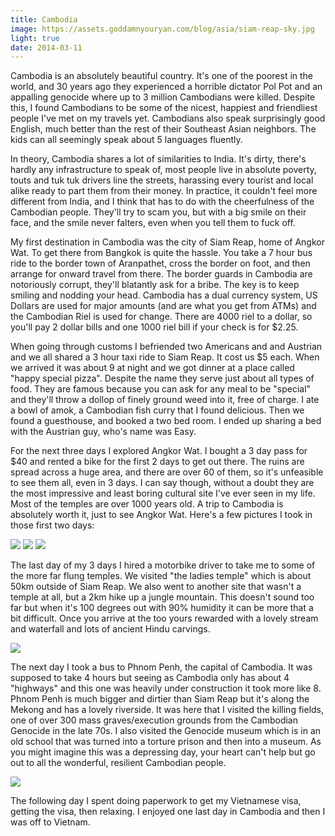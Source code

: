 ```yaml
---
title: Cambodia
image: https://assets.goddamnyouryan.com/blog/asia/siam-reap-sky.jpg
light: true
date: 2014-03-11
---
```


Cambodia is an absolutely beautiful country. It's one of the poorest in the world, and 30 years ago they experienced a horrible dictator Pol Pot and an appalling genocide where up to 3 million Cambodians were killed. Despite this, I found Cambodians to be some of the nicest, happiest and friendliest people I've met on my travels yet. Cambodians also speak surprisingly good English, much better than the rest of their Southeast Asian neighbors. The kids can all seemingly speak about 5 languages fluently.

In theory, Cambodia shares a lot of similarities to India. It's dirty, there's hardly any infrastructure to speak of, most people live in absolute poverty, touts and tuk tuk drivers line the streets, harassing every tourist and local alike ready to part them from their money. In practice, it couldn't feel more different from India, and I think that has to do with the cheerfulness of the Cambodian people. They'll try to scam you, but with a big smile on their face, and the smile never falters, even when you tell them to fuck off.

My first destination in Cambodia was the city of Siam Reap, home of Angkor Wat. To get there from Bangkok is quite the hassle. You take a 7 hour bus ride to the border town of Aranpathet, cross the border on foot, and then arrange for onward travel from there. The border guards in Cambodia are notoriously corrupt, they'll blatantly ask for a bribe. The key is to keep smiling and nodding your head. Cambodia has a dual currency system, US Dollars are used for major amounts (and are what you get from ATMs) and the Cambodian Riel is used for change. There are 4000 riel to a dollar, so you'll pay 2 dollar bills and one 1000 riel bill if your check is for $2.25.

When going through customs I befriended two Americans and and Austrian and we all shared a 3 hour taxi ride to Siam Reap. It cost us $5 each. When we arrived it was about 9 at night and we got dinner at a place called "happy special pizza". Despite the name they serve just about all types of food. They are famous because you can ask for any meal to be "special" and they'll throw a dollop of finely ground weed into it, free of charge. I ate a bowl of amok, a Cambodian fish curry that I found delicious. Then we found a guesthouse, and booked a two bed room. I ended up sharing a bed with the Austrian guy, who's name was Easy.

For the next three days I explored Angkor Wat. I bought a 3 day pass for $40 and rented a bike for the first 2 days to get out there. The ruins are spread across a huge area, and there are over 60 of them, so it's unfeasible to  see them all, even in 3 days. I can say though, without a doubt they are the most impressive and least boring cultural site I've ever seen in my life. Most of the temples are over 1000 years old. A trip to Cambodia is absolutely worth it, just to see Angkor Wat. Here's a few pictures I took in those first two days:

![](https://assets.goddamnyouryan.com/blog/asia/siam-reap-faces.jpg)
![](https://assets.goddamnyouryan.com/blog/asia/siam-reap-ryan.jpg)
![](https://assets.goddamnyouryan.com/blog/asia/siam-reap-angkor-wat.jpg)

The last day of my 3 days I hired a motorbike driver to take me to some of the more far flung temples. We visited "the ladies temple" which is about 50km outside of Siam Reap. We also went to another site that wasn't a temple at all, but a 2km hike up a jungle mountain. This doesn't sound too far but when it's 100 degrees out with 90% humidity it can be more that a bit difficult. Once you arrive at the too yours rewarded with a lovely stream and waterfall and lots of ancient Hindu carvings.

![](https://assets.goddamnyouryan.com/blog/asia/siam-reap-rice.jpg)

The next day I took a bus to Phnom Penh, the capital of Cambodia. It was supposed to take 4 hours but seeing as Cambodia only has about 4 "highways" and this one was heavily under construction it took more like 8. Phnom Penh is much bigger and dirtier than Siam Reap but it's along the Mekong and has a lovely riverside. It was here that I visited the killing fields, one of over 300 mass graves/execution grounds from the Cambodian Genocide in the late 70s. I also visited the Genocide museum which is in an old school that was turned into a torture prison and then into a museum. As you might imagine this was a depressing day, your heart can't help but go out to all the wonderful, resilient Cambodian people.

![](https://assets.goddamnyouryan.com/blog/asia/phnom-penh-skulls.jpg)

The following day I spent doing paperwork to get my Vietnamese visa, getting the visa, then relaxing. I enjoyed one last day in Cambodia and then I was off to Vietnam.
